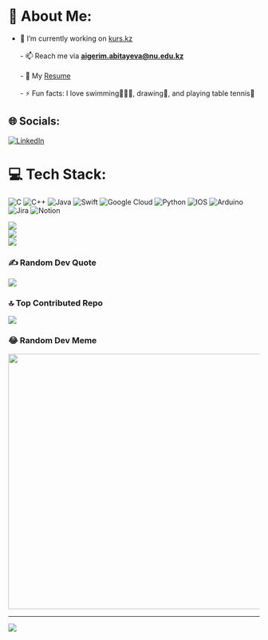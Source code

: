 # 💫 About Me:
- 🔭 I’m currently working on [kurs.kz](https://github.com/startmobile-kz/kurs.kz)<br><br>- 📫 Reach me via **aigerim.abitayeva@nu.edu.kz**<br><br>- 📄 My [Resume](https://docs.google.com/document/d/1rkOjCichGkrR3Uxp0ArlFr3TC3MNe6H5bw8HIe-KlBc/edit?usp=sharing)<br><br>- ⚡ Fun facts: I love swimming🏊🏻‍♀️, drawing🎨, and playing table tennis🏓<br>


## 🌐 Socials:
[![LinkedIn](https://img.shields.io/badge/LinkedIn-%230077B5.svg?logo=linkedin&logoColor=white)](https://linkedin.com/in/https://www.leetcode.com/https://leetcode.com/abitoffka/) 

# 💻 Tech Stack:
![C](https://img.shields.io/badge/c-%2300599C.svg?style=for-the-badge&logo=c&logoColor=white) ![C++](https://img.shields.io/badge/c++-%2300599C.svg?style=for-the-badge&logo=c%2B%2B&logoColor=white) ![Java](https://img.shields.io/badge/java-%23ED8B00.svg?style=for-the-badge&logo=java&logoColor=white) ![Swift](https://img.shields.io/badge/swift-F54A2A?style=for-the-badge&logo=swift&logoColor=white) ![Google Cloud](https://img.shields.io/badge/Google%20Cloud-%234285F4.svg?style=for-the-badge&logo=google-cloud&logoColor=white) ![Python](https://img.shields.io/badge/python-3670A0?style=for-the-badge&logo=python&logoColor=ffdd54) ![IOS](https://img.shields.io/badge/IOS-%2320232a.svg?style=for-the-badge&logo=apple&logoColor=white) ![Arduino](https://img.shields.io/badge/-Arduino-00979D?style=for-the-badge&logo=Arduino&logoColor=white) ![Jira](https://img.shields.io/badge/jira-%230A0FFF.svg?style=for-the-badge&logo=jira&logoColor=white) ![Notion](https://img.shields.io/badge/Notion-%23000000.svg?style=for-the-badge&logo=notion&logoColor=white)

![](https://github-readme-stats.vercel.app/api?username=abitoffka&theme=dark&hide_border=false&include_all_commits=false&count_private=false)<br/>
![](https://github-readme-streak-stats.herokuapp.com/?user=abitoffka&theme=dark&hide_border=false)<br/>
![](https://github-readme-stats.vercel.app/api/top-langs/?username=abitoffka&theme=dark&hide_border=false&include_all_commits=false&count_private=false&layout=compact)

### ✍️ Random Dev Quote
![](https://quotes-github-readme.vercel.app/api?type=horizontal&theme=tokyonight)

### 🔝 Top Contributed Repo
![](https://github-contributor-stats.vercel.app/api?username=abitoffka&limit=5&theme=tokyonight&combine_all_yearly_contributions=true)

### 😂 Random Dev Meme
<img src="https://rm.up.railway.app/" width="512px"/>

---
[![](https://visitcount.itsvg.in/api?id=abitoffka&icon=2&color=6)](https://visitcount.itsvg.in)

<!-- Proudly created with GPRM ( https://gprm.itsvg.in ) -->
